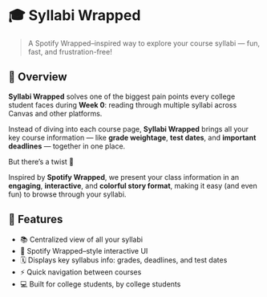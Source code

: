 # 🎓 Syllabi Wrapped

> A Spotify Wrapped–inspired way to explore your course syllabi — fun, fast, and frustration-free!

## 🌟 Overview

**Syllabi Wrapped** solves one of the biggest pain points every college student faces during **Week 0**: reading through multiple syllabi across Canvas and other platforms.

Instead of diving into each course page, **Syllabi Wrapped** brings all your key course information — like **grade weightage**, **test dates**, and **important deadlines** — together in one place.

But there’s a twist 👀

Inspired by **Spotify Wrapped**, we present your class information in an **engaging**, **interactive**, and **colorful story format**, making it easy (and even fun) to browse through your syllabi.

## 🚀 Features

- 📚 Centralized view of all your syllabi  
- 🎨 Spotify Wrapped–style interactive UI  
- 🗓️ Displays key syllabus info: grades, deadlines, and test dates  
- ⚡ Quick navigation between courses  
- 💻 Built for college students, by college students  
